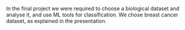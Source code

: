 In the final project we were required to choose a biological dataset and analyse it, and use ML tools for classification. We chose breast cancer dataset, as explained in the presentation. 